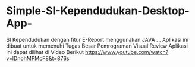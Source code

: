 # Simple-SI-Kependudukan-Desktop-App-
SI Kependudukan dengan fitur E-Report menggunakan JAVA
.
.
Aplikasi ini dibuat untuk memenuhi Tugas Besar Pemrograman Visual
Review Aplikasi ini dapat dilihat di Video Berikut
https://www.youtube.com/watch?v=lDnohMPMcF8&t=876s
